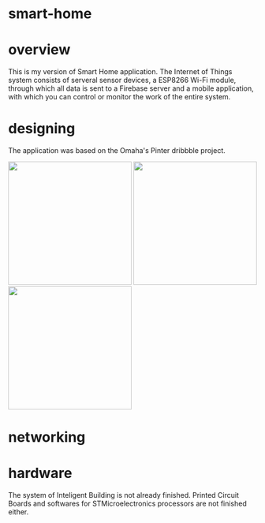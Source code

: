 # smart-home

# overview
This is my version of Smart Home application. The Internet of Things system consists of serveral sensor devices, a ESP8266 Wi-Fi module, through which all data is sent to a Firebase server and a mobile application, with which you can control or monitor the work of the entire system. 

# designing
The application was based on the Omaha's Pinter dribbble project.

<img src="https://user-images.githubusercontent.com/13642892/78139370-b147ad80-7428-11ea-989c-38518db38abb.png" width="250">

<img src="https://user-images.githubusercontent.com/13642892/78139364-af7dea00-7428-11ea-97d6-b339a2d57609.png" width="250">

<img src="https://user-images.githubusercontent.com/13642892/78139376-b278da80-7428-11ea-9dc1-ee39ba414ede.png" width="250">

# networking

# hardware
The system of Inteligent Building is not already finished. Printed Circuit Boards and softwares for STMicroelectronics processors are not finished either.



